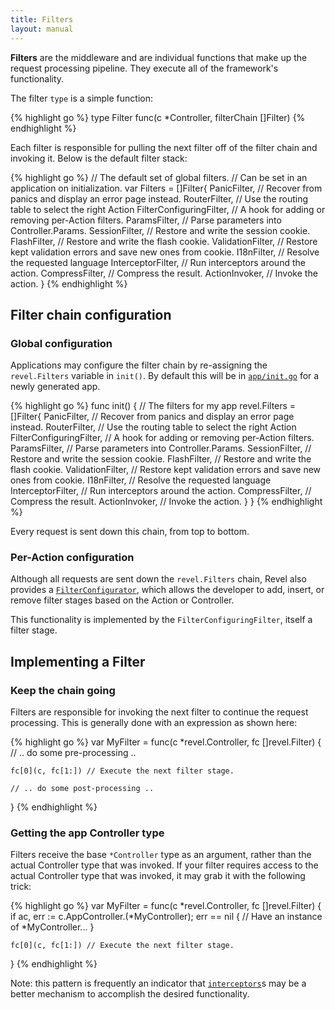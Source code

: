 ```yaml
---
title: Filters
layout: manual
---
```


**Filters** are the middleware and are individual functions that make up the
request processing pipeline.  They execute all of the framework's functionality.

The filter `type` is a simple function:

{% highlight go %}
type Filter func(c *Controller, filterChain []Filter)
{% endhighlight %}

Each filter is responsible for pulling the next filter off of the filter chain
and invoking it. Below is the default filter stack:

{% highlight go %}
// The default set of global filters.
// Can be set in an application on initialization.
var Filters = []Filter{
	PanicFilter,             // Recover from panics and display an error page instead.
	RouterFilter,            // Use the routing table to select the right Action
	FilterConfiguringFilter, // A hook for adding or removing per-Action filters.
	ParamsFilter,            // Parse parameters into Controller.Params.
	SessionFilter,           // Restore and write the session cookie.
	FlashFilter,             // Restore and write the flash cookie.
	ValidationFilter,        // Restore kept validation errors and save new ones from cookie.
	I18nFilter,              // Resolve the requested language
	InterceptorFilter,       // Run interceptors around the action.
	CompressFilter,          // Compress the result.
	ActionInvoker,           // Invoke the action.
}
{% endhighlight %}

## Filter chain configuration

### Global configuration

Applications may configure the filter chain by re-assigning the `revel.Filters`
variable in `init()`. By default this will be in [`app/init.go`](https://github.com/revel/revel/blob/master/skeleton/app/init.go) for a newly
generated app.

{% highlight go %}
func init() {
	// The filters for my app
	revel.Filters = []Filter{
		PanicFilter,             // Recover from panics and display an error page instead.
		RouterFilter,            // Use the routing table to select the right Action
		FilterConfiguringFilter, // A hook for adding or removing per-Action filters.
		ParamsFilter,            // Parse parameters into Controller.Params.
		SessionFilter,           // Restore and write the session cookie.
		FlashFilter,             // Restore and write the flash cookie.
		ValidationFilter,        // Restore kept validation errors and save new ones from cookie.
		I18nFilter,              // Resolve the requested language
		InterceptorFilter,       // Run interceptors around the action.
		CompressFilter,          // Compress the result.
		ActionInvoker,           // Invoke the action.
	}
}
{% endhighlight %}

Every request is sent down this chain, from top to bottom.

### Per-Action configuration

Although all requests are sent down the `revel.Filters` chain, Revel also
provides a
[`FilterConfigurator`](../docs/godoc/filterconfig.html#FilterConfigurator),
which allows the developer to add, insert, or remove filter stages based on the
Action or Controller.

This functionality is implemented by the `FilterConfiguringFilter`, itself a
filter stage.

## Implementing a Filter

### Keep the chain going

Filters are responsible for invoking the next filter to continue the request
processing.  This is generally done with an expression as shown here:

{% highlight go %}
var MyFilter = func(c *revel.Controller, fc []revel.Filter) {
	// .. do some pre-processing ..

	fc[0](c, fc[1:]) // Execute the next filter stage.

	// .. do some post-processing ..
}
{% endhighlight %}

### Getting the app Controller type

Filters receive the base `*Controller` type as an
argument, rather than the actual Controller type that was invoked.  If your
filter requires access to the actual Controller type that was invoked, it may
grab it with the following trick:

{% highlight go %}
var MyFilter = func(c *revel.Controller, fc []revel.Filter) {
	if ac, err := c.AppController.(*MyController); err == nil {
		// Have an instance of *MyController...
	}

	fc[0](c, fc[1:]) // Execute the next filter stage.
}
{% endhighlight %}

<div class="alert alert-info">
Note: this pattern is frequently an indicator that
<a href="interceptors.html"><code>interceptors</code></a>s may be a better mechanism to accomplish the
desired functionality.
</div>
